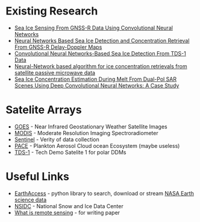 
# Existing Research
- [Sea Ice Sensing From GNSS-R Data Using Convolutional Neural Networks](https://ieeexplore.ieee.org/stamp/stamp.jsp?arnumber=8418469&casa_token=gw8VxJAfQWYAAAAA:9DQ_nXEwc3XAwvW6M44ospkG3Nk2t-7NwRv_LzbzCnJ069C46numnbKa_mWj34UsUb0Vc9jw&tag=1)
- [Neural Networks Based Sea Ice Detection and Concentration Retrieval From GNSS-R Delay-Doppler Maps](https://ieeexplore.ieee.org/stamp/stamp.jsp?arnumber=7903642&casa_token=Sn1KslPajscAAAAA:o9Ac--lmgg9sleGEbcXDYP_MPQuIklKzw5b_4zb1lxtZeuGKgs1RKqarLfRuCgxyHrAAicRE)
- [Convolutional Neural Networks-Based Sea Ice Detection From TDS-1 Data](https://ieeexplore.ieee.org/stamp/stamp.jsp?tp=&arnumber=8572899)
- [Neural-Network based algorithm for ice concentration retrievals from satellite passive microwave data](https://www.researchgate.net/profile/Ola-Johannessen-2/publication/4356202_Neural-Network_based_algorithm_for_ice_concentration_retrievals_from_satellite_passive_microwave_data/links/53ec9c380cf24f241f159267/Neural-Network-based-algorithm-for-ice-concentration-retrievals-from-satellite-passive-microwave-data.pdf)
- [Sea Ice Concentration Estimation During Melt From Dual-Pol SAR Scenes Using Deep Convolutional Neural Networks: A Case Study](https://ieeexplore.ieee.org/stamp/stamp.jsp?arnumber=7448925)

# Satelite Arrays
- [GOES](https://weather.ndc.nasa.gov/GOES/) - Near Infrared Geostationary Weather Satellite Images
- [MODIS](https://modis.gsfc.nasa.gov/about/) - Moderate Resolution Imaging Spectroradiometer
- [Sentinel](https://sentinels.copernicus.eu/web/sentinel/home) - Verity of data collection
- [PACE](https://pace.gsfc.nasa.gov) - Plankton Aerosol Cloud ocean Ecosystem (maybe useless)
- [TDS-1](https://github.com/pjalesSSTL/GNSSR_MERRByS_Python/tree/publicRelease) - Tech Demo Satelite 1 for polar DDMs


# Useful Links
- [EarthAccess](https://github.com/nsidc/earthaccess?tab=readme-ov-file) - python library to search, download or stream [NASA Earth science data](https://www.earthdata.nasa.gov)
- [NSIDC](https://nsidc.org/home) - National Snow and Ice Data Center
- [What is remote sensing](https://www.earthdata.nasa.gov/learn/backgrounders/remote-sensing) - for writing paper
